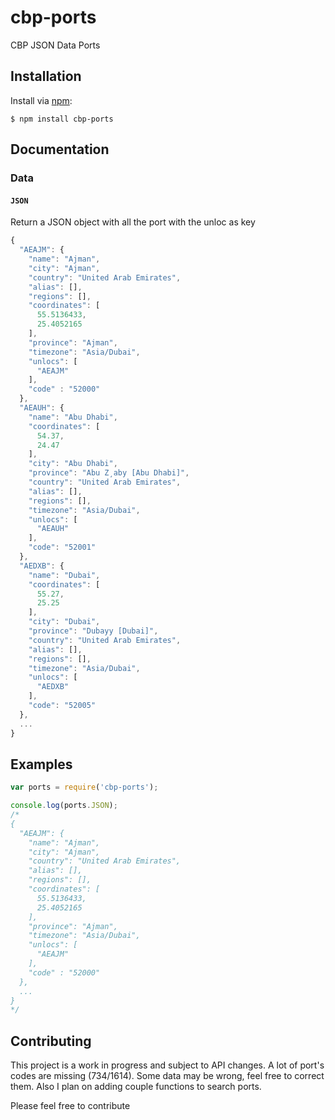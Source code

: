 # cbp-ports
CBP JSON Data Ports

## Installation

Install via [npm](https://www.npmjs.com/):

```
$ npm install cbp-ports
```

## Documentation

### Data

#### `JSON`

Return a JSON object with all the port with the unloc as key
```javascript
{
  "AEAJM": {
    "name": "Ajman",
    "city": "Ajman",
    "country": "United Arab Emirates",
    "alias": [],
    "regions": [],
    "coordinates": [
      55.5136433,
      25.4052165
    ],
    "province": "Ajman",
    "timezone": "Asia/Dubai",
    "unlocs": [
      "AEAJM"
    ],
    "code" : "52000"
  },
  "AEAUH": {
    "name": "Abu Dhabi",
    "coordinates": [
      54.37,
      24.47
    ],
    "city": "Abu Dhabi",
    "province": "Abu Z¸aby [Abu Dhabi]",
    "country": "United Arab Emirates",
    "alias": [],
    "regions": [],
    "timezone": "Asia/Dubai",
    "unlocs": [
      "AEAUH"
    ],
    "code": "52001"
  },
  "AEDXB": {
    "name": "Dubai",
    "coordinates": [
      55.27,
      25.25
    ],
    "city": "Dubai",
    "province": "Dubayy [Dubai]",
    "country": "United Arab Emirates",
    "alias": [],
    "regions": [],
    "timezone": "Asia/Dubai",
    "unlocs": [
      "AEDXB"
    ],
    "code": "52005"
  },
  ...
}
```

## Examples

````javascript
var ports = require('cbp-ports');

console.log(ports.JSON);
/*
{
  "AEAJM": {
    "name": "Ajman",
    "city": "Ajman",
    "country": "United Arab Emirates",
    "alias": [],
    "regions": [],
    "coordinates": [
      55.5136433,
      25.4052165
    ],
    "province": "Ajman",
    "timezone": "Asia/Dubai",
    "unlocs": [
      "AEAJM"
    ],
    "code" : "52000"
  },
  ...
}
*/
````

## Contributing

This project is a work in progress and subject to API changes.
A lot of port's codes are missing (734/1614).
Some data may be wrong, feel free to correct them.
Also I plan on adding couple functions to search ports.

Please feel free to contribute
